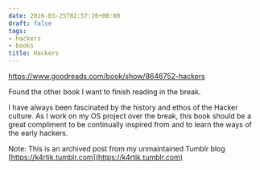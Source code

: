 ```yaml
---
date: 2016-03-25T02:57:26+00:00
draft: false
tags:
- hackers
- books
title: Hackers
---
```


https://www.goodreads.com/book/show/8646752-hackers



Found the other book I want to finish reading in the break.

I have always been fascinated by the history and ethos of the Hacker culture. As I work on my OS project over the break, this book should be a great compliment to be continually inspired from and to learn the ways of the early hackers.

Note: This is an archived post from my unmaintained Tumblr blog [https://k4rtik.tumblr.com](https://k4rtik.tumblr.com)
